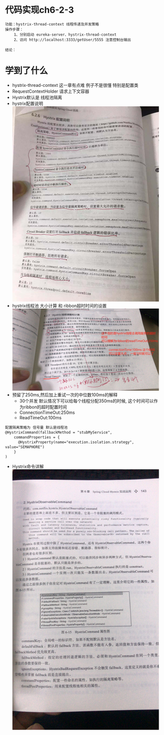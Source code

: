 # 代码实现ch6-2-3

```
功能：hystrix-thread-context 线程传递及并发策略
操作步骤：
    1、分别启动 eureka-server、hystrix-thread-context
    2、访问 http://localhost:3333/getUser/5555 注意控制台输出 
            
结论：
```

# 学到了什么
- hystrix-thread-context 这一章有点难 例子不是很懂 特别是配置类
- RequestContextHolder 请求上下文容器
- Hystrix默认是 线程池隔离
- hystrix配置说明
![image](https://github.com/keepclimbs/springcloud-notes/blob/master/img/623-4.png)
- hystrix线程池 大小计算  和 ribbon超时时间的设置
![image](https://github.com/keepclimbs/springcloud-notes/blob/master/img/623-5.png)
- 预留了250ms,然后加上重试一次的中位数100ms的解释
    - 30个并发  默认情况下可以给每个线程分配350ms的时候, 这个时间可以作为ribbon的超时配置时间
    - ConnectionTimeOut:250ms
    - ReadTimeOut:100ms
```
配置隔离策略为 信号量 默认是线程池
@HystrixCommand(fallbackMethod = "stubMyService",
    commandProperties = {
      @HystrixProperty(name="execution.isolation.strategy", value="SEMAPHORE")
    }
)
```    
- Hystrix命令详解
![image](https://github.com/keepclimbs/springcloud-notes/blob/master/img/623-6.png)